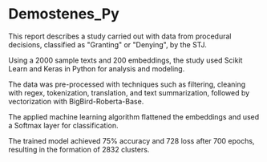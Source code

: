 # Demostenes_Py
This report describes a study carried out with data from procedural decisions, classified as "Granting" or "Denying", by the STJ. 

Using a 2000 sample texts and 200 embeddings, the study used Scikit Learn and Keras in Python for analysis and modeling. 

The data was pre-processed with techniques such as filtering, cleaning with regex, tokenization, translation, and text summarization, followed by vectorization with BigBird-Roberta-Base. 

The applied machine learning algorithm flattened the embeddings and used a Softmax layer for classification. 

The trained model achieved 75% accuracy and 728 loss after 700 epochs, resulting in the formation of 2832 clusters.
